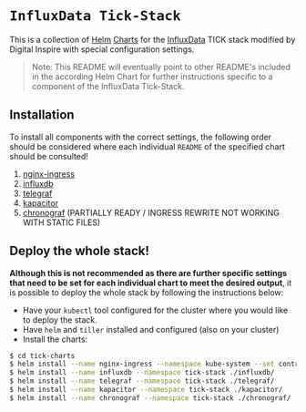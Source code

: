 # `InfluxData Tick-Stack`
This is a collection of [Helm](https://github.com/kubernetes/helm) [Charts](https://github.com/kubernetes/charts) for the [InfluxData](https://influxdata.com/time-series-platform) TICK stack modified by Digital Inspire with special configuration settings.

> Note: This README will eventually point to other README's included in the according Helm Chart for further instructions specific to a component of the InfluxData Tick-Stack.

## Installation
To install all components with the correct settings, the following order should be considered where each individual `README` of the specified chart should be consulted!

1. [nginx-ingress](/nginx-ingress/README.md)
2. [influxdb](/influxdb/README.md)
3. [telegraf](/telegraf/README.md)
4. [kapacitor](/kapacitor/README.md)
5. [chronograf](/chronograf/README.md) (PARTIALLY READY / INGRESS REWRITE NOT WORKING WITH STATIC FILES)


## Deploy the whole stack!
**Although this is not recommended as there are further specific settings that need to be set for each individual chart to meet the desired output**, it is possible to deploy the whole stack by following the instructions below:

- Have your `kubectl` tool configured for the cluster where you would like to deploy the stack.
- Have `helm` and `tiller` installed and configured (also on your cluster)
- Install the charts:
```bash
$ cd tick-charts
$ helm install --name nginx-ingress --namespace kube-system --set controller.hostNetwork=true,controller.kind=DaemonSet nginx-ingress/
$ helm install --name influxdb --namespace tick-stack ./influxdb/
$ helm install --name telegraf --namespace tick-stack ./telegraf/
$ helm install --name kapacitor --namespace tick-stack ./kapacitor/
$ helm install --name chronograf --namespace tick-stack ./chronograf/
```
